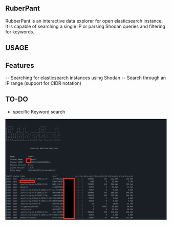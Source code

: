 ## RuberPant


RubberPant is an interactive data explorer for open elasticsearch instance. 
It is capable of searching a single IP or parsing Shodan queries and filtering for keywords.


## USAGE

## Features
-- Searching for elasticsearch instances using Shodan
-- Search through an IP range (support for CIDR notation)





## TO-DO
- specific Keyword search


![rubber-rubber.png](rubber-rubber.png)
